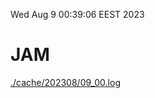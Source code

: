 Wed Aug  9 00:39:06 EEST 2023
# JAM
<a href='./cache/202308/09_00.log'>./cache/202308/09_00.log</a>
